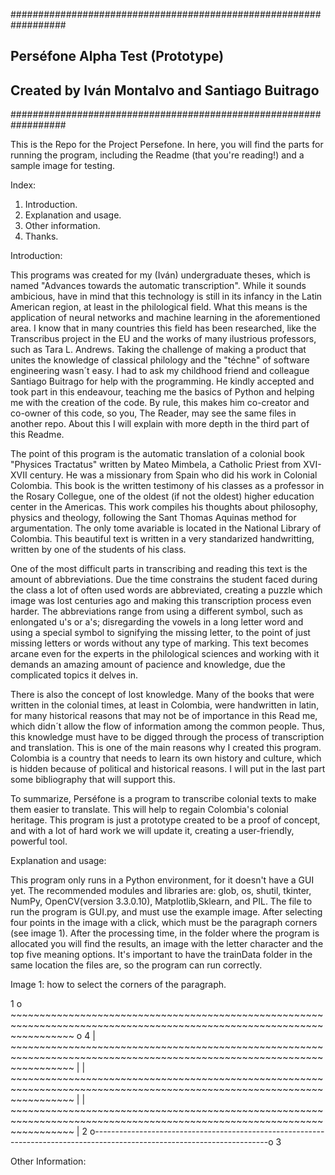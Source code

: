 ##################################################################
##                 Perséfone Alpha Test (Prototype)             ##
##            Created by Iván Montalvo and Santiago Buitrago    ##
##################################################################

This is the Repo for the Project Persefone. In here, you will find the parts for running the program,
including the Readme (that you're reading!) and a sample image for testing.

Index:
1. Introduction.
2. Explanation and usage.
3. Other information.
4. Thanks.


Introduction:

  This programs was created for my (Iván) undergraduate theses, which is named "Advances towards the automatic transcription".
  While it sounds ambicious, have in mind that this technology is still in its infancy in the Latin American region, at least
  in the philological field. What this means is the application of neural networks and machine learning in the aforementioned
  area. I know that in many countries this field has been researched, like the Transcribus project in the EU and the works
  of many ilustrious professors, such as Tara L. Andrews. Taking the challenge of making a product that unites the knowledge 
  of classical philology and the "téchne" of software engineering wasn´t easy. I had to ask my childhood friend and colleague
  Santiago Buitrago for help with the programming. He kindly accepted and took part in this endeavour, teaching me the basics
  of Python and helping me with the creation of the code. By rule, this makes him co-creator and co-owner of this code, so you,
  The Reader, may see the same files in another repo. About this I will explain with more depth in the 
  third part of this Readme.
  
  The point of this program is the automatic translation of a colonial book "Physices Tractatus" written by Mateo Mimbela, a
  Catholic Priest from XVI-XVII century. He was a missionary from Spain who did his work in Colonial Colombia. This book is the
  written testimony of his classes as a professor in the Rosary Collegue, one of the oldest (if not the oldest) higher education
  center in the Americas. This work compiles his thoughts about philosophy, physics and theology, following the Sant Thomas 
  Aquinas method for argumentation. The only tome avariable is located in the National Library of Colombia. This beautiful 
  text is written in a very standarized handwritting, written by one of the students of his class.
  
  One of the most difficult parts in transcribing and reading this text is the amount of abbreviations. Due the time constrains 
  the student faced during the class a lot of often used words are abbreviated, creating a puzzle which image was lost centuries 
  ago and making this transcription process even harder. The abbreviations range from using a different symbol, such as 
  enlongated u's or a's; disregarding the vowels in a long letter word and using a special symbol to signifying the missing
  letter, to the point of just missing letters or words without any type of marking. This text becomes arcane even for the
  experts in the philological sciences and working with it demands an amazing amount of pacience and knowledge, due the
  complicated topics it delves in. 
 
 There is also the concept of lost knowledge. Many of the books that were written in the colonial times, at least in Colombia,
 were handwritten in latin, for many historical reasons that may not be of importance in this Read me, which didn´t allow the 
 flow of information among the common people. Thus, this knowledge must have to be digged through the process of transcription
 and translation. This is one of the main reasons why I created this program. Colombia is a country that needs to learn its own
 history and culture, which is hidden because of political and historical reasons. I will put in the last part some bibliography
 that will support this.
 
 To summarize, Perséfone is a program to transcribe colonial texts to make them easier to translate. This will help to regain
 Colombia's colonial heritage. This program is just a prototype created to be a proof of concept, and with a lot of hard work
 we will update it, creating a user-friendly, powerful tool.
 
 
Explanation and usage:

  This program only runs in a Python environment, for it doesn't have a GUI yet. The recommended modules and libraries are: 
  glob, os, shutil, tkinter, NumPy, OpenCV(version 3.3.0.10), Matplotlib,Sklearn, and PIL. The file to run the program
  is GUI.py, and must use the example image. After selecting four points in the image with a click, which must be 
  the paragraph corners (see image 1). After the processing time, in the folder where the program is allocated you will 
  find the results, an image with the letter character and the top five meaning options. It's important to have the trainData
  folder in the same location the files are, so the program can run correctly.
  
  Image 1: how to select the corners of the paragraph.
  
 1 o ~~~~~~~~~~~~~~~~~~~~~~~~~~~~~~~~~~~~~~~~~~~~~~~~~~~~~~~~~~~~~~~~~~~~~~~~~~~~~~~~~~~~~~~~~~~~~~~~~~~~~~~~~~~~~~~~~~~~~~~ o 4
   | ~~~~~~~~~~~~~~~~~~~~~~~~~~~~~~~~~~~~~~~~~~~~~~~~~~~~~~~~~~~~~~~~~~~~~~~~~~~~~~~~~~~~~~~~~~~~~~~~~~~~~~~~~~~~~~~~~~~~~~~ |
   | ~~~~~~~~~~~~~~~~~~~~~~~~~~~~~~~~~~~~~~~~~~~~~~~~~~~~~~~~~~~~~~~~~~~~~~~~~~~~~~~~~~~~~~~~~~~~~~~~~~~~~~~~~~~~~~~~~~~~~~~ |
   | ~~~~~~~~~~~~~~~~~~~~~~~~~~~~~~~~~~~~~~~~~~~~~~~~~~~~~~~~~~~~~~~~~~~~~~~~~~~~~~~~~~~~~~~~~~~~~~~~~~~~~~~~~~~~~~~~~~~~~~~ |
 2 o-------------------------------------------------------------------------------------------------------------------------o 3
 

Other Information:
  
  
 
 
